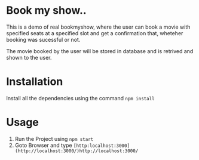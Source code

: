 # Book my show..

This is a demo of real bookmyshow, where the user can book a movie with specified seats at a specified slot and get a confirmation that, wheteher booking was sucessful or not.

The movie booked by the user will be stored in database and is retrived and shown to the user.

# Installation 
Install all the dependencies using the command 
``` npm install ```
# Usage 
1. Run the Project using 
``` npm start ```
2. Goto Browser and type 
`[http:localhost:3000](http://localhost:3000/)http://localhost:3000/`

